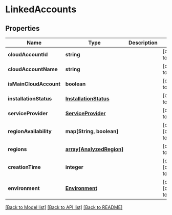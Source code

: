 # LinkedAccounts

## Properties
Name | Type | Description | Notes
------------ | ------------- | ------------- | -------------
**cloudAccountId** | **string** |  | [default to null]
**cloudAccountName** | **string** |  | [default to null]
**isMainCloudAccount** | **boolean** |  | [default to null]
**installationStatus** | [**InstallationStatus**](InstallationStatus.md) |  | [default to null]
**serviceProvider** | [**ServiceProvider**](ServiceProvider.md) |  | [default to null]
**regionAvailability** | **map[String, boolean]** |  | [optional] [default to null]
**regions** | [**array[AnalyzedRegion]**](AnalyzedRegion.md) |  | [default to null]
**creationTime** | **integer** |  | [optional] [default to null]
**environment** | [**Environment**](Environment.md) |  | [optional] [default to null]

[[Back to Model list]](../README.md#documentation-for-models) [[Back to API list]](../README.md#documentation-for-api-endpoints) [[Back to README]](../README.md)


